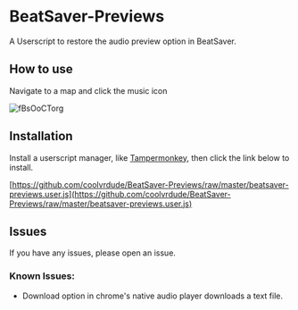 # BeatSaver-Previews
A Userscript to restore the audio preview option in BeatSaver. 

## How to use
Navigate to a map and click the music icon

![fBsOoCTorg](https://user-images.githubusercontent.com/61445877/128424188-f047614d-3594-44c5-8551-12ca5ac07aad.gif)


## Installation
Install a userscript manager, like [Tampermonkey](https://www.tampermonkey.net/), then click the link below to install.

[https://github.com/coolvrdude/BeatSaver-Previews/raw/master/beatsaver-previews.user.js](https://github.com/coolvrdude/BeatSaver-Previews/raw/master/beatsaver-previews.user.js)

## Issues
If you have any issues, please open an issue.

### Known Issues:
* Download option in chrome's native audio player downloads a text file.
